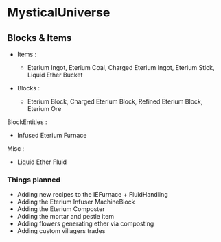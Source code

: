 # MysticalUniverse

## Blocks & Items
- Items :
  - Eterium Ingot, Eterium Coal, Charged Eterium Ingot, Eterium Stick, Liquid Ether Bucket

- Blocks :
  - Eterium Block, Charged Eterium Block, Refined Eterium Block, Eterium Ore
  
BlockEntities :
  - Infused Eterium Furnace
  
Misc :
  - Liquid Ether Fluid
  
  
  ### Things planned
  - Adding new recipes to the IEFurnace + FluidHandling
  - Adding the Eterium Infuser MachineBlock
  - Adding the Eterium Composter
  - Adding the mortar and pestle item
  - Adding flowers generating ether via composting
  - Adding custom villagers trades

